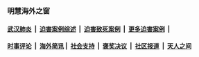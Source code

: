 
### 明慧海外之窗

####  [武汉肺炎](indexes/365.md?t=01182100) &nbsp;|&nbsp;  [迫害案例综述](indexes/328.md?t=01182100) &nbsp;|&nbsp; [迫害致死案例](indexes/277.md?t=01182100)  &nbsp;|&nbsp; [更多迫害案例](indexes/81.md?t=01182100)  &nbsp;|&nbsp; 
####  [时事评论](indexes/251.md?t=01182100) &nbsp;|&nbsp; [海外简讯](indexes/245.md?t=01182100)&nbsp;|&nbsp;  [社会支持](indexes/140.md?t=01182100) &nbsp;|&nbsp; [褒奖决议](indexes/282.md?t=01182100) &nbsp;|&nbsp; [社区报道](indexes/91.md?t=01182100)  &nbsp;|&nbsp; [天人之间](indexes/78.md?t=01182100) 

